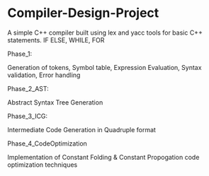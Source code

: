 # Compiler-Design-Project
A simple C++ compiler built using lex and yacc tools for basic C++ statements.
IF ELSE,
WHILE,
FOR 

Phase_1: 

Generation of tokens,
Symbol table,
Expression Evaluation,
Syntax validation,
Error handling

Phase_2_AST:

Abstract Syntax Tree Generation 

Phase_3_ICG:

Intermediate Code Generation in Quadruple format

Phase_4_CodeOptimization

Implementation of Constant Folding & Constant Propogation code optimization techniques
